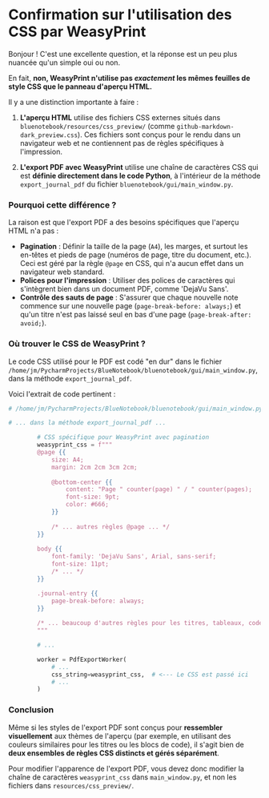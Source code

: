 # Confirmation sur l'utilisation des CSS par WeasyPrint

Bonjour ! C'est une excellente question, et la réponse est un peu plus nuancée qu'un simple oui ou non.

En fait, **non, WeasyPrint n'utilise pas *exactement* les mêmes feuilles de style CSS que le panneau d'aperçu HTML.**

Il y a une distinction importante à faire :

1.  **L'aperçu HTML** utilise des fichiers CSS externes situés dans `bluenotebook/resources/css_preview/` (comme `github-markdown-dark_preview.css`). Ces fichiers sont conçus pour le rendu dans un navigateur web et ne contiennent pas de règles spécifiques à l'impression.

2.  **L'export PDF avec WeasyPrint** utilise une chaîne de caractères CSS qui est **définie directement dans le code Python**, à l'intérieur de la méthode `export_journal_pdf` du fichier `bluenotebook/gui/main_window.py`.

### Pourquoi cette différence ?

La raison est que l'export PDF a des besoins spécifiques que l'aperçu HTML n'a pas :

*   **Pagination** : Définir la taille de la page (`A4`), les marges, et surtout les en-têtes et pieds de page (numéros de page, titre du document, etc.). Ceci est géré par la règle `@page` en CSS, qui n'a aucun effet dans un navigateur web standard.
*   **Polices pour l'impression** : Utiliser des polices de caractères qui s'intègrent bien dans un document PDF, comme 'DejaVu Sans'.
*   **Contrôle des sauts de page** : S'assurer que chaque nouvelle note commence sur une nouvelle page (`page-break-before: always;`) et qu'un titre n'est pas laissé seul en bas d'une page (`page-break-after: avoid;`).

### Où trouver le CSS de WeasyPrint ?

Le code CSS utilisé pour le PDF est codé "en dur" dans le fichier `/home/jm/PycharmProjects/BlueNotebook/bluenotebook/gui/main_window.py`, dans la méthode `export_journal_pdf`.

Voici l'extrait de code pertinent :

```python
# /home/jm/PycharmProjects/BlueNotebook/bluenotebook/gui/main_window.py

# ... dans la méthode export_journal_pdf ...

        # CSS spécifique pour WeasyPrint avec pagination
        weasyprint_css = f"""
        @page {{
            size: A4;
            margin: 2cm 2cm 3cm 2cm;
            
            @bottom-center {{
                content: "Page " counter(page) " / " counter(pages);
                font-size: 9pt;
                color: #666;
            }}
            
            /* ... autres règles @page ... */
        }}
        
        body {{
            font-family: 'DejaVu Sans', Arial, sans-serif;
            font-size: 11pt;
            /* ... */
        }}

        .journal-entry {{
            page-break-before: always;
        }}
        
        /* ... beaucoup d'autres règles pour les titres, tableaux, code, etc. ... */
        """

        # ...

        worker = PdfExportWorker(
            # ...
            css_string=weasyprint_css,  # <--- Le CSS est passé ici
            # ...
        )
```

### Conclusion

Même si les styles de l'export PDF sont conçus pour **ressembler visuellement** aux thèmes de l'aperçu (par exemple, en utilisant des couleurs similaires pour les titres ou les blocs de code), il s'agit bien de **deux ensembles de règles CSS distincts et gérés séparément**.

Pour modifier l'apparence de l'export PDF, vous devez donc modifier la chaîne de caractères `weasyprint_css` dans `main_window.py`, et non les fichiers dans `resources/css_preview/`.